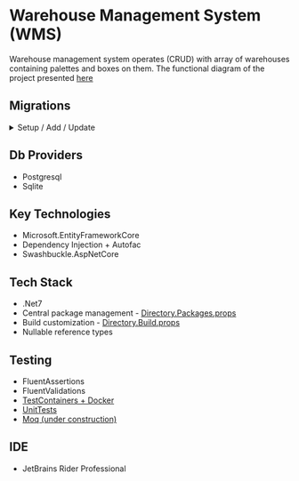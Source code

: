 # Warehouse Management System (WMS)
Warehouse management system operates (CRUD) with array of warehouses containing palettes and boxes on them.
The functional diagram of the project presented [here](https://github.com/Demosfen/cs10dotnet6/blob/Wms.CleanArchitecture/Wms.Web/Structure.md) 

## Migrations
<details>
<summary>Setup / Add / Update</summary>

### Setup
```bash
dotnet tool install --global dotnet-ef
```

### Add new migrations in src/ (Sqlite)
```bash
dotnet ef migrations add InitialCreate --startup-project src/Api/Api.csproj --project src/Store.Sqlite/Store.Sqlite.csproj --context Wms.Web.Store.Sqlite.WarehouseDbContext
```

### Add new migrations in src/ (Postgres)
```bash
dotnet ef migrations add InitialMigration --startup-project src/Api/Api.csproj --project src/Store.Postgres/Store.Postgres.csproj --context Wms.Web.Store.Postgres.WarehouseDbContext
```

### Update database
```bash
dotnet ef database update
```
</details>

## Db Providers
- Postgresql
- Sqlite

## Key Technologies
- Microsoft.EntityFrameworkCore
- Dependency Injection + Autofac
- Swashbuckle.AspNetCore

## Tech Stack
- .Net7
- Central package management - [Directory.Packages.props](https://github.com/Demosfen/cs10dotnet6/blob/Wms.CleanArchitecture/Wms.Web/Directory.Packages.props)
- Build customization - [Directory.Build.props](https://github.com/Demosfen/cs10dotnet6/blob/Wms.CleanArchitecture/Wms.Web/Directory.Build.props)
- Nullable reference types

## Testing
- FluentAssertions
- FluentValidations
- [TestContainers + Docker](https://github.com/Demosfen/cs10dotnet6/tree/Wms.CleanArchitecture/Wms.Web/tests/IntegrationTests)
- [UnitTests](https://github.com/Demosfen/cs10dotnet6/tree/Wms.CleanArchitecture/Wms.Web/tests/UnitTests)
- [Moq (under construction)]()

## IDE
- JetBrains Rider Professional